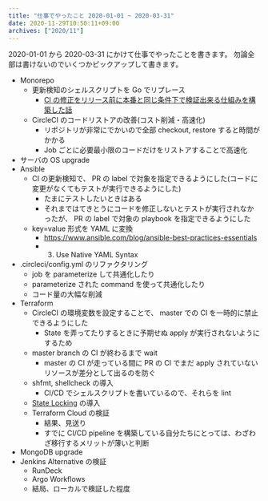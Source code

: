 ```yaml
---
title: "仕事でやったこと 2020-01-01 ~ 2020-03-31"
date: 2020-11-29T10:50:11+09:00
archives: ["2020/11"]
---
```


2020-01-01 から 2020-03-31 にかけて仕事でやったことを書きます。
勿論全部は書けないのでいくつかピックアップして書きます。

* Monorepo
  * 更新検知のシェルスクリプトを Go でリプレース
    * [CI の修正をリリース前に本番と同じ条件下で検証出来る仕組みを構築した話](https://quipper.hatenablog.com/entry/2020/04/06/080000)
  * CircleCI のコードリストアの改善(コスト削減・高速化)
    * リポジトリが非常にでかいので全部 checkout, restore すると時間がかかる
    * Job ごとに必要最小限のコードだけをリストアすることで高速化
* サーバの OS upgrade
* Ansible
  * CI の更新検知で、 PR の label で対象を指定できるようにした(コードに変更がなくてもテストが実行できるようにした)
    * たまにテストしたいときはある
    * それまではてきとうにコードを修正しないとテストが実行されなかったが、 PR の label で対象の playbook を指定できるようにした
  * key=value 形式を YAML に変換
    * https://www.ansible.com/blog/ansible-best-practices-essentials
    * 3. Use Native YAML Syntax
* .circleci/config.yml のリファクタリング
  * job を parameterize して共通化したり
  * parameterize された command を使って共通化したり
  * コード量の大幅な削減
* Terraform
  * CircleCI の環境変数を設定することで、 master での CI を一時的に禁止できるようにした
    * State を弄ってたりするときに予期せぬ apply が実行されないようにするため
  * master branch の CI が終わるまで wait
    * master の CI が走っている間に PR の CI でまだ apply されていないリソースが差分として出るのを防ぐ
  * shfmt, shellcheck の導入
    * CI/CD でシェルスクリプトを書いているので、それらを lint
  * [State Locking](https://www.terraform.io/docs/state/locking.html) の導入
  * Terraform Cloud の検証
    * 結果、見送り
    * すでに CI/CD pipeline を構築している自分たちにとっては、わざわざ移行するメリットが薄いと判断
* MongoDB upgrade
* Jenkins Alternative の検証
  * RunDeck
  * Argo Workflows
  * 結局、ローカルで検証した程度
